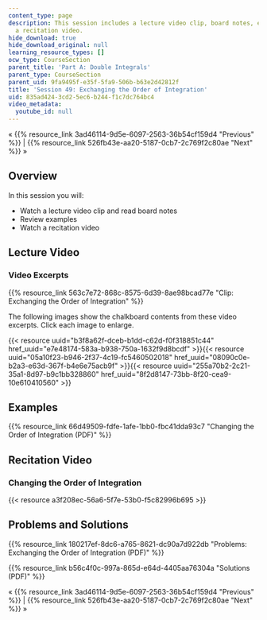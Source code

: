 ```yaml
---
content_type: page
description: This session includes a lecture video clip, board notes, examples, and
  a recitation video.
hide_download: true
hide_download_original: null
learning_resource_types: []
ocw_type: CourseSection
parent_title: 'Part A: Double Integrals'
parent_type: CourseSection
parent_uid: 9fa9495f-e35f-5fa9-506b-b63e2d42812f
title: 'Session 49: Exchanging the Order of Integration'
uid: 835ad424-3cd2-5ec6-b244-f1c7dc764bc4
video_metadata:
  youtube_id: null
---
```


« {{% resource_link 3ad46114-9d5e-6097-2563-36b54cf159d4 "Previous" %}} | {{% resource_link 526fb43e-aa20-5187-0cb7-2c769f2c80ae "Next" %}} »

Overview
--------

In this session you will:

*   Watch a lecture video clip and read board notes
*   Review examples
*   Watch a recitation video

Lecture Video
-------------

### Video Excerpts

{{% resource_link 563c7e72-868c-8575-6d39-8ae98bcad77e "Clip: Exchanging the Order of Integration" %}}

The following images show the chalkboard contents from these video excerpts. Click each image to enlarge.

{{< resource uuid="b3f8a62f-dceb-b1dd-c62d-f0f318851c44" href_uuid="e7e48174-583a-b938-750a-1632f9d8bcdf" >}}{{< resource uuid="05a10f23-b946-2f37-4c19-fc5460502018" href_uuid="08090c0e-b2a3-e63d-367f-b4e6e75acb9f" >}}{{< resource uuid="255a70b2-2c21-35a1-8d97-b9c1bb328860" href_uuid="8f2d8147-73bb-8f20-cea9-10e610410560" >}}

Examples
--------

{{% resource_link 66d49509-fdfe-1afe-1bb0-fbc41dda93c7 "Changing the Order of Integration (PDF)" %}}

Recitation Video
----------------

### Changing the Order of Integration

{{< resource a3f208ec-56a6-5f7e-53b0-f5c82996b695 >}}

Problems and Solutions
----------------------

{{% resource_link 180217ef-8dc6-a765-8621-dc90a7d922db "Problems: Exchanging the Order of Integration (PDF)" %}}

{{% resource_link b56c4f0c-997a-865d-e64d-4405aa76304a "Solutions (PDF)" %}}

« {{% resource_link 3ad46114-9d5e-6097-2563-36b54cf159d4 "Previous" %}} | {{% resource_link 526fb43e-aa20-5187-0cb7-2c769f2c80ae "Next" %}} »